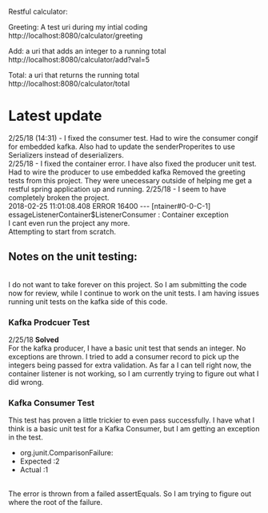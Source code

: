 Restful calculator:

Greeting: A test uri during my intial coding
http://localhost:8080/calculator/greeting

Add: a uri that adds an integer to a running total
http://localhost:8080/calculator/add?val=5

Total: a uri that returns the running total
http://localhost:8080/calculator/total

<h1>Latest update</h1>
2/25/18 (14:31) - I fixed the consumer test. Had to wire the consumer congif for embedded kafka. Also had to update the senderProperites to use Serializers instead of deserializers.<br>
2/25/18 - I fixed the container error. I have also fixed the producer unit test. Had to wire the producer to use embedded kafka
Removed the greeting tests from this project. They were unecessary outside of helping me get a restful spring application up and running.
2/25/18 - I seem to have completely broken the project.<br>
   2018-02-25 11:01:08.408 ERROR 16400 --- [ntainer#0-0-C-1] essageListenerContainer$ListenerConsumer : Container exception<br>
I cant even run the project any more. <br>
Attempting to start from scratch.

<h2>Notes on the unit testing:</h2><br>
I do not want to take forever on this project. So I am submitting the code now for review, while I continue to work on the unit tests. I am having issues running unit tests on the kafka side of this code.

<h3>Kafka Prodcuer Test</h3>
2/25/18 <b>Solved</b><br>
For the kafka producer, I have a basic unit test that sends an integer. No exceptions are thrown. I tried to add a consumer record to pick up the integers being passed for extra validation. As far a I can tell right now, the container listener is not working, so I am currently trying to figure out what I did wrong.

<h3>Kafka Consumer Test</h3>
This test has proven a little trickier to even pass successfully. I have what I think is a basic unit test for a Kafka Consumer, but I am getting an exception in the test. <br>
<ul>
   <li> org.junit.ComparisonFailure: </li>
   <li> Expected :2 </li>
   <li> Actual   :1 </li>
</ul><br>
The error is thrown from a failed assertEquals. So I am trying to figure out where the root of the failure.

